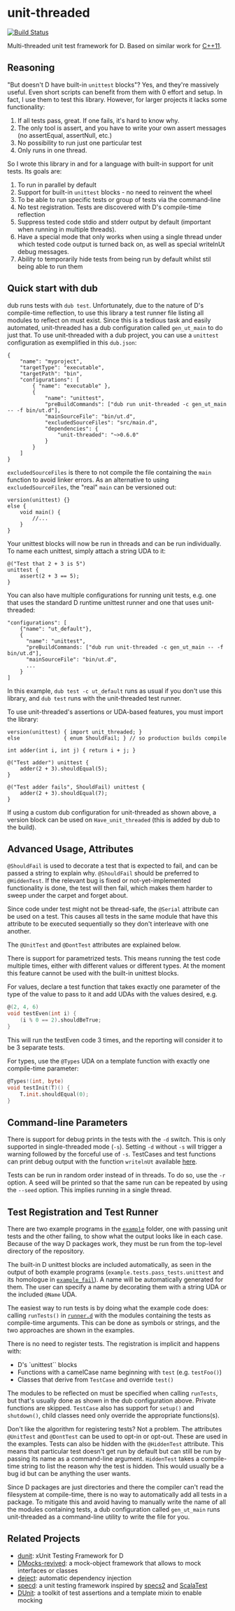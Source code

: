 unit-threaded
=============
[![Build Status](https://travis-ci.org/atilaneves/unit-threaded.png?branch=master)](https://travis-ci.org/atilaneves/unit-threaded)

Multi-threaded unit test framework for D. Based on similar work for
[C++11](https://bitbucket.org/atilaneves/unit-thread).

Reasoning
---------

"But doesn't D have built-in `unittest` blocks"? Yes, and they're
massively useful. Even short scripts can benefit from them with 0
effort and setup. In fact, I use them to test this library. However,
for larger projects it lacks some functionality:

1. If all tests pass, great. If one fails, it's hard to know why.
2. The only tool is assert, and you have to write your own assert
   messages (no assertEqual, assertNull, etc.)
3. No possibility to run just one particular test
4. Only runs in one thread.

So I wrote this library in and for a language with built-in support
for unit tests. Its goals are:

1. To run in parallel by default
2. Support for built-in `unittest` blocks - no need to reinvent the wheel
3. To be able to run specific tests or group of tests via
the command-line
4. No test registration. Tests are discovered with D's compile-time
reflection
5. Suppress tested code stdio and stderr output by default (important
when running in multiple threads).
6. Have a special mode that only works when using a single thread
under which tested code output is turned back on, as well as special
writelnUt debug messages.
7. Ability to temporarily hide tests from being run by default whilst
stil being able to run them

Quick start with dub
----------------------

dub runs tests with `dub test`. Unfortunately, due to the nature of
D's compile-time reflection, to use this library a test runner file
listing all modules to reflect on must exist. Since this is a tedious
task and easily automated, unit-threaded has a dub configuration
called `gen_ut_main` to do just that.  To use unit-threaded with a dub
project, you can use a `unittest` configuration as exemplified in this
`dub.json`:

    {
        "name": "myproject",
        "targetType": "executable",
        "targetPath": "bin",
        "configurations": [
            { "name": "executable" },
            {
                "name": "unittest",
                "preBuildCommands": ["dub run unit-threaded -c gen_ut_main -- -f bin/ut.d"],
                "mainSourceFile": "bin/ut.d",
                "excludedSourceFiles": "src/main.d",
                "dependencies": {
                    "unit-threaded": "~>0.6.0"
                }
            }
        ]
    }

`excludedSourceFiles` is there to not compile the file containing the
`main` function to avoid linker errors. As an alternative to using
`excludedSourceFiles`, the "real" `main` can be versioned out:

    version(unittest) {}
    else {
        void main() {
            //...
        }
    }

Your unittest blocks will now be run in threads and can be run individually.
To name each unittest, simply attach a string UDA to it:

    @("Test that 2 + 3 is 5")
    unittest {
        assert(2 + 3 == 5);
    }


You can also have multiple configurations for running unit tests, e.g. one that uses
the standard D runtime unittest runner and one that uses unit-threaded:

    "configurations": [
        {"name": "ut_default"},
        {
          "name": "unittest",
          "preBuildCommands: ["dub run unit-threaded -c gen_ut_main -- -f bin/ut.d"],
          "mainSourceFile": "bin/ut.d",
          ...
        }
    ]

In this example, `dub test -c ut_default` runs as usual if you don't use this
library, and `dub test` runs with the unit-threaded test runner.

To use unit-threaded's assertions or UDA-based features, you must import the library:

    version(unittest) { import unit_threaded; }
    else              { enum ShouldFail; } // so production builds compile

    int adder(int i, int j) { return i + j; }

    @("Test adder") unittest {
        adder(2 + 3).shouldEqual(5);
    }

    @("Test adder fails", ShouldFail) unittest {
        adder(2 + 3).shouldEqual(7);
    }

If using a custom dub configuration for unit-threaded as shown above, a version
block can be used on `Have_unit_threaded` (this is added by dub to the build).

Advanced Usage, Attributes
--------------------------

`@ShouldFail` is used to decorate a test that is
expected to fail, and can be passed a string to explain why.
`@ShouldFail` should be preferred to `@HiddenTest`. If the
relevant bug is fixed or not-yet-implemented functionality is done,
the test will then fail, which makes them harder to sweep
under the carpet and forget about.

Since code under test might not be thread-safe, the `@Serial`
attribute can be used on a test. This causes all tests in the same
module that have this attribute to be executed sequentially so they
don't interleave with one another.

The `@UnitTest` and `@DontTest` attributes are explained below.

There is support for parametrized tests. This means running the test
code multiple times, either with different values or different types.
At the moment this feature cannot be used with the built-in unittest
blocks.

For values, declare a test function that takes exactly one parameter
of the type of the value to pass to it and add UDAs with the values
desired, e.g.

```d
@(2, 4, 6)
void testEven(int i) {
    (i % 0 == 2).shouldBeTrue;
}
```

This will run the testEven code 3 times, and the reporting will consider
it to be 3 separate tests.

For types, use the `@Types` UDA on a template function with exactly
one compile-time parameter:

```d
@Types!(int, byte)
void testInit(T)() {
    T.init.shouldEqual(0);
}
```


Command-line Parameters
-----------------------

There is support for debug prints in the tests with the `-d` switch.
This is only supported in single-threaded mode (`-s`). Setting `-d`
without `-s` will trigger a warning followed by the forceful use of
`-s`.  TestCases and test functions can print debug output with the
function `writelnUt` available [here](source/unit_threaded/io.d).

Tests can be run in random order instead of in threads.  To do so, use
the `-r` option.  A seed will be printed so that the same run can be
repeated by using the `--seed` option. This implies running in a
single thread.


Test Registration and Test Runner
---------------------------------

There are two example programs in the [`example`](example/) folder,
one with passing unit tests and the other failing, to show what the
output looks like in each case. Because of the way D packages work,
they must be run from the top-level directory of the repository.

The built-in D unittest blocks are included automatically, as seen in
the output of both example programs
(`example.tests.pass_tests.unittest` and its homologue in
[`example_fail`](example/example_fail)). A name will be automatically
generated for them. The user can specify a name by decorating them
with a string UDA or the included `@Name` UDA.

The easiest way to run tests is by doing what the example code does:
calling `runTests()` in [`runner.d`](unit_threaded/runner.d) with
the modules containing the tests as compile-time arguments. This can
be done as symbols or strings, and the two approaches are shown in
the examples.

There is no need to register tests. The registration is implicit
and happens with:

* D's `unittest`` blocks
* Functions with a camelCase name beginning with `test` (e.g. `testFoo()`)
* Classes that derive from `TestCase` and override `test()`

The modules to be reflected on must be specified when calling
`runTests`, but that's usually done as shown in the dub configuration
above. Private functions are skipped. `TestCase` also has support for
`setup()` and `shutdown()`, child classes need only override the
appropriate functions(s).

Don't like the algorithm for registering tests? Not a problem. The
attributes `@UnitTest` and `@DontTest` can be used to opt-in or
opt-out. These are used in the examples.
Tests can also be hidden with the `@HiddenTest` attribute. This means
that particular test doesn't get run by default but can still be run
by passing its name as a command-line argument. `HiddenTest` takes
a compile-time string to list the reason why the test is hidden. This
would usually be a bug id but can be anything the user wants.

Since D packages are just directories and there the compiler can't
read the filesystem at compile-time, there is no way to automatically
add all tests in a package.  To mitigate this and avoid having to
manually write the name of all the modules containing tests,
a dub configuration called `gen_ut_main` runs unit-threaded as
a command-line utility to write the file for you.



Related Projects
----------------
- [dunit](https://github.com/linkrope/dunit):
  xUnit Testing Framework for D
- [DMocks-revived](https://github.com/QAston/DMocks-revived):
  a mock-object framework that allows to mock interfaces or classes
- [deject](https://github.com/bgertzfield/deject): automatic dependency injection
- [specd](https://github.com/jostly/specd):
  a unit testing framework inspired by [specs2](http://etorreborre.github.io/specs2/) and [ScalaTest](http://www.scalatest.org)
- [DUnit](https://github.com/kalekold/dunit):
  a toolkit of test assertions and a template mixin to enable mocking
